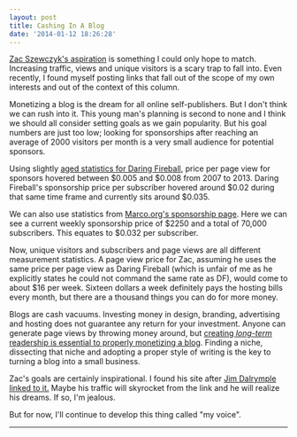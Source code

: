 ```yaml
---
layout: post
title: Cashing In A Blog
date: '2014-01-12 18:26:28'
---
```


<p><a href="http://zacjszewczyk.com/Structure/Doing-Monetization-Well.htm?utm_campaign=Feed%3A+loopinsight%2FKqJb+%28The+Loop%29&amp;utm_content=FeedBurner&amp;utm_medium=referral&amp;utm_source=loopinsight.com">Zac Szewczyk's aspiration</a> is something I could only hope to match. Increasing traffic, views and unique visitors is a scary trap to fall into. Even recently, I found myself posting links that fall out of the scope of my own interests and out of the context of this column. </p>

<p>Monetizing a blog is the dream for all online self-publishers. But I don't think we can rush into it. This young man's planning is second to none and I think we should all consider setting goals as we gain popularity. But his goal numbers are just too low; looking for sponsorships after reaching an average of 2000 visitors per month is a very small audience for potential sponsors. </p>

<p>Using slightly <a href="http://virtualpants.com/post/46074536879/rising-star-the-price-of-daring-fireball">aged statistics for Daring Fireball</a>, price per page view for sponsors hovered between $0.005 and $0.008 from 2007 to 2013. Daring Fireball's sponsorship price per subscriber hovered around $0.02 during that same time frame and currently sits around $0.035.</p>

<p>We can also use statistics from <a href="http://www.marco.org/sponsorship">Marco.org's sponsorship page</a>. Here we can see a current weekly sponsorship price of $2250 and a total of 70,000 subscribers. This equates to $0.032 per subscriber.</p>

<p>Now, unique visitors and subscribers and page views are all different measurement statistics. A page view price for Zac, assuming he uses the same price per page view as Daring Fireball (which is unfair of me as he explicitly states he could not command the same rate as DF), would come to about $16 per week. Sixteen dollars a week definitely pays the hosting bills every month, but there are a thousand things you can do for more money. </p>

<p>Blogs are cash vacuums. Investing money in design, branding, advertising and hosting does not guarantee any return for your investment. Anyone can generate page views by throwing money around, but <a href="http://shawnblanc.net/2012/07/50-things/">creating <em>long-term</em> readership is essential to properly monetizing a blog</a>. Finding a niche, dissecting that niche and adopting a proper style of writing is the key to turning a blog into a small business.</p>

<p>Zac's goals are certainly inspirational. I found his site after <a href="http://www.loopinsight.com/2014/01/07/rethinking-web-site-monetization/">Jim Dalrymple linked to it.</a> Maybe his traffic will skyrocket from the link and he will realize his dreams. If so, I'm jealous. </p>

<p>But for now, I'll continue to develop this thing called "my voice". </p>

<hr />